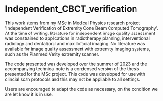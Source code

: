 # Independent_CBCT_verification
This work stems from my MSc in Medical Physics research project 'Independent Verification of Extremity Cone Beam Computed Tomography'.  At the time of writing, literature for independent image quality assessment was constrained to applications in radiotherapy planning, interventional radiology and dental/oral and maxillofacial imaging.  No literature was available for image quality assessment with extremity imaging systems, such as the Planmed Verity extremity scanner.

The code presented was developed over the summer of 2023 and the accompanying technical note is a condensed version of the thesis presented for the MSc project.  This code was developed for use with clincial scan protocols and this may not be appliable to all settings.  

Users are encouraged to adapt the code as necessary, on the condition we are let know it is in use.
